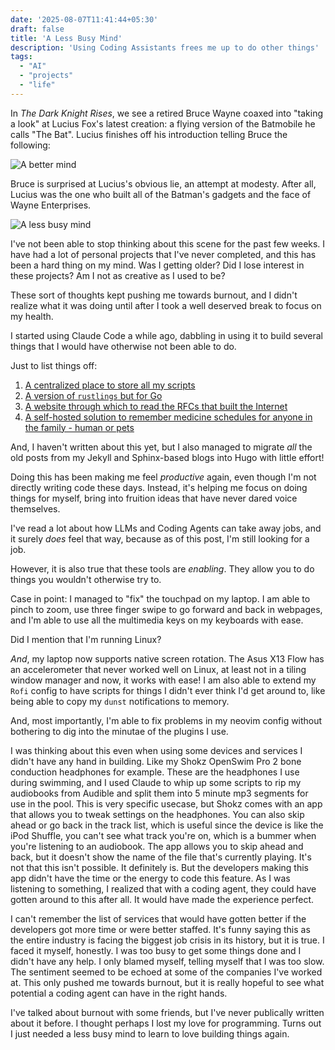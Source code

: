 ```yaml
---
date: '2025-08-07T11:41:44+05:30'
draft: false
title: 'A Less Busy Mind'
description: 'Using Coding Assistants frees me up to do other things'
tags:
  - "AI"
  - "projects"
  - "life"
---
```


In *The Dark Knight Rises*, we see a retired Bruce Wayne coaxed into "taking a
look" at Lucius Fox's latest creation: a flying version of the Batmobile he
calls "The Bat". Lucius finishes off his introduction telling Bruce the
following:

![A better mind](/images/posts/a-less-busy-mind/a-better-mind.png)

Bruce is surprised at Lucius's obvious lie, an attempt at modesty. After all,
Lucius was the one who built all of the Batman's gadgets and the face of Wayne
Enterprises.

![A less busy mind](/images/posts/a-less-busy-mind/a-less-busy-mind.png)

I've not been able to stop thinking about this scene for the past few weeks.
I have had a lot of personal projects that I've never completed, and this has
been a hard thing on my mind. Was I getting older? Did I lose interest in
these projects? Am I not as creative as I used to be?

These sort of thoughts kept pushing me towards burnout, and I didn't realize what
it was doing until after I took a well deserved break to focus on my health.

I started using Claude Code a while ago, dabbling in using it to build several
things that I would have otherwise not been able to do.

Just to list things off:

1. [A centralized place to store all my
   scripts](https://github.com/stonecharioteer/scripts)
2. [A version of `rustlings` but for
   Go](https://github.com/stonecharioteer/goforgo)
3. [A website through which to read the RFCs that built the
   Internet](https://rfc.stonecharioteer.com)
4. [A self-hosted solution to remember medicine schedules for anyone in the
   family - human or pets](https://github.com/stonecharioteer/sushruta)

And, I haven't written about this yet, but I also managed to migrate *all* the
old posts from my Jekyll and Sphinx-based blogs into Hugo with little effort!

Doing this has been making me feel *productive* again, even though I'm not
directly writing code these days. Instead, it's helping me focus on doing
things for myself, bring into fruition ideas that have never dared voice
themselves.

I've read a lot about how LLMs and Coding Agents can take away jobs, and it
surely *does* feel that way, because as of this post, I'm still looking for a
job.

However, it is also true that these tools are *enabling*. They allow you to do
things you wouldn't otherwise try to.

Case in point: I managed to "fix" the touchpad on my laptop. I am able to pinch
to zoom, use three finger swipe to go forward and back in webpages, and I'm
able to use all the multimedia keys on my keyboards with ease.

Did I mention that I'm running Linux?

*And*, my laptop now supports native screen rotation. The Asus X13 Flow has an
accelerometer that never worked well on Linux, at least not in a tiling window
manager and now, it works with ease! I am also able to extend my `Rofi` config
to have scripts for things I didn't ever think I'd get around to, like being
able to copy my `dunst` notifications to memory.

And, most importantly, I'm able to fix problems in my neovim config without
bothering to dig into the minutae of the plugins I use.

I was thinking about this even when using some devices and services I didn't
have any hand in building. Like my Shokz OpenSwim Pro 2 bone conduction
headphones for example. These are the headphones I use during swimming, and I
used Claude to whip up some scripts to rip my audiobooks from Audible and split
them into 5 minute mp3 segments for use in the pool. This is very specific
usecase, but Shokz comes with an app that allows you to tweak settings on the
headphones. You can also skip ahead or go back in the track list, which is
useful since the device is like the iPod Shuffle, you can't see what track
you're on, which is a bummer when you're listening to an audiobook. The app
allows you to skip ahead and back, but it doesn't show the name of the file
that's currently playing. It's not that this isn't possible. It definitely is.
But the developers making this app didn't have the time or the energy to code
this feature. As I was listening to something, I realized that with a coding
agent, they could have gotten around to this after all. It would have made the
experience perfect.

I can't remember the list of services that would have gotten better if the
developers got more time or were better staffed. It's funny saying this as the
entire industry is facing the biggest job crisis in its history, but it is
true. I faced it myself, honestly. I was too busy to get some things done and I
didn't have any help. I only blamed myself, telling myself that I was too slow.
The sentiment seemed to be echoed at some of the companies I've worked at. This
only pushed me towards burnout, but it is really hopeful to see what potential
a coding agent can have in the right hands.

I've talked about burnout with some friends, but I've never publically written
about it before. I thought perhaps I lost my love for programming. Turns out I
just needed a less busy mind to learn to love building things again.

